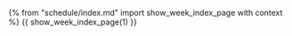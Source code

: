 {% from "schedule/index.md" import show_week_index_page with context %}
{{ show_week_index_page(1) }}
